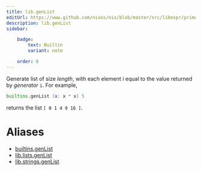 ```yaml
---
title: lib.genList
editUrl: https://www.github.com/nixos/nix/blob/master/src/libexpr/primops.cc
description: lib.genList
sidebar:

    badge:
        text: Builtin
        variant: note

    order: 8
---
```


Generate list of size *length*, with each element *i* equal to the
value returned by *generator* `i`. For example,

```nix
builtins.genList (x: x * x) 5
```

returns the list `[ 0 1 4 9 16 ]`.


# Aliases

- [builtins.genList](reference/builtins/builtins-genList)
- [lib.lists.genList](reference/lib/lists/lib-lists-genList)
- [lib.strings.genList](reference/lib/strings/lib-strings-genList)


